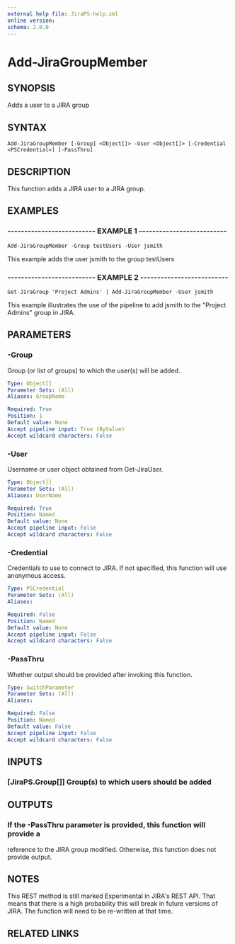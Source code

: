 ```yaml
---
external help file: JiraPS-help.xml
online version: 
schema: 2.0.0
---
```


# Add-JiraGroupMember

## SYNOPSIS
Adds a user to a JIRA group

## SYNTAX

```
Add-JiraGroupMember [-Group] <Object[]> -User <Object[]> [-Credential <PSCredential>] [-PassThru]
```

## DESCRIPTION
This function adds a JIRA user to a JIRA group.

## EXAMPLES

### -------------------------- EXAMPLE 1 --------------------------
```
Add-JiraGroupMember -Group testUsers -User jsmith
```

This example adds the user jsmith to the group testUsers

### -------------------------- EXAMPLE 2 --------------------------
```
Get-JiraGroup 'Project Admins' | Add-JiraGroupMember -User jsmith
```

This example illustrates the use of the pipeline to add jsmith to the
"Project Admins" group in JIRA.

## PARAMETERS

### -Group
Group (or list of groups) to which the user(s) will be added.

```yaml
Type: Object[]
Parameter Sets: (All)
Aliases: GroupName

Required: True
Position: 1
Default value: None
Accept pipeline input: True (ByValue)
Accept wildcard characters: False
```

### -User
Username or user object obtained from Get-JiraUser.

```yaml
Type: Object[]
Parameter Sets: (All)
Aliases: UserName

Required: True
Position: Named
Default value: None
Accept pipeline input: False
Accept wildcard characters: False
```

### -Credential
Credentials to use to connect to JIRA.
If not specified, this function will use anonymous access.

```yaml
Type: PSCredential
Parameter Sets: (All)
Aliases: 

Required: False
Position: Named
Default value: None
Accept pipeline input: False
Accept wildcard characters: False
```

### -PassThru
Whether output should be provided after invoking this function.

```yaml
Type: SwitchParameter
Parameter Sets: (All)
Aliases: 

Required: False
Position: Named
Default value: False
Accept pipeline input: False
Accept wildcard characters: False
```

## INPUTS

### [JiraPS.Group[]] Group(s) to which users should be added

## OUTPUTS

### If the -PassThru parameter is provided, this function will provide a
reference to the JIRA group modified.  Otherwise, this function does not
provide output.

## NOTES
This REST method is still marked Experimental in JIRA's REST API.
That
means that there is a high probability this will break in future
versions of JIRA.
The function will need to be re-written at that time.

## RELATED LINKS

